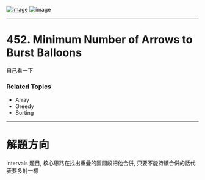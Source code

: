 [![image](https://img.shields.io/badge/Leetcode-Link-blue?logo=leetcode)](https://leetcode.com/problems/minimum-number-of-arrows-to-burst-balloons/)
![image](https://img.shields.io/badge/Difficulty-Medium-yellow)

---

# 452. Minimum Number of Arrows to Burst Balloons

自己看一下

### Related Topics

- Array
- Greedy
- Sorting
  
---

# 解題方向

intervals 題目, 核心思路在找出重疊的區間段把他合併, 只要不能持續合併的話代表要多射一標